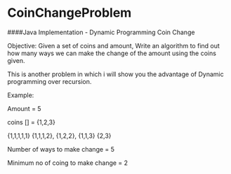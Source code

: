 # CoinChangeProblem

####Java Implementation - Dynamic Programming Coin Change

Objective: Given a set of coins and amount, Write an algorithm to find out how many ways we can make the change of the amount using the coins given.

This is another problem in which i will show you the advantage of Dynamic programming over recursion.

Example:

Amount = 5

coins [] = {1,2,3}

{1,1,1,1,1} {1,1,1,2}, {1,2,2}, {1,1,3} {2,3}

Number of ways to make change = 5

Minimum no of coing to make change = 2
